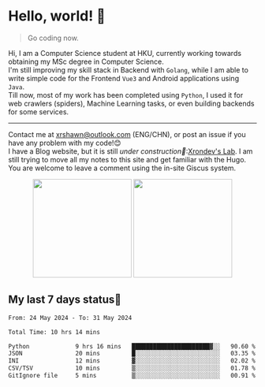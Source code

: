 # Hello, world! 🥰
> Go coding now.
  
Hi, I am a Computer Science student at HKU, currently working towards obtaining my MSc degree in Computer Science.  
I'm still improving my skill stack in Backend with `Golang`, while I am able to write simple code for the Frontend `Vue3` and Android applications using `Java`.  
Till now, most of my work has been completed using `Python`, I used it for web crawlers (spiders), Machine Learning tasks, or even building backends for some services.

-------
Contact me at xrshawn@outlook.com (ENG/CHN), or post an issue if you have any problem with my code!😊  
I have a Blog website, but it is still *under construction🚧*:[Xrondev's Lab](http://lab.xrondev.top/). I am still trying to move all my notes to this site and get familiar with the Hugo. You are welcome to leave a comment using the in-site Giscus system.  


<div align="center">
<div><img src="https://github-readme-stats.vercel.app/api?username=Xrondev&count_private=true" height="200px"/> <img src="https://github-readme-stats.vercel.app/api/top-langs/?username=Xrondev" height="200px"/></div>
</div>
<div align="center"></div>  

## My last 7 days status🧐

<!--START_SECTION:waka-->

```txt
From: 24 May 2024 - To: 31 May 2024

Total Time: 10 hrs 14 mins

Python             9 hrs 16 mins   ██████████████████████▓░░   90.60 %
JSON               20 mins         █░░░░░░░░░░░░░░░░░░░░░░░░   03.35 %
INI                12 mins         ▓░░░░░░░░░░░░░░░░░░░░░░░░   02.02 %
CSV/TSV            10 mins         ▒░░░░░░░░░░░░░░░░░░░░░░░░   01.78 %
GitIgnore file     5 mins          ▒░░░░░░░░░░░░░░░░░░░░░░░░   00.91 %
```

<!--END_SECTION:waka-->
